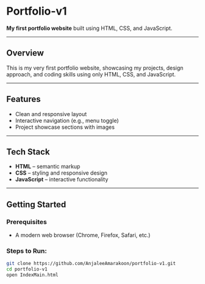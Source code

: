 # Portfolio-v1

**My first portfolio website** built using HTML, CSS, and JavaScript.

---

##  Overview

This is my very first portfolio website, showcasing my projects, design approach, and coding skills using only HTML, CSS, and JavaScript.

---


##  Features

- Clean and responsive layout  
- Interactive navigation (e.g., menu toggle)  
- Project showcase sections with images  


---

##  Tech Stack

- **HTML** – semantic markup  
- **CSS** – styling and responsive design  
- **JavaScript** – interactive functionality

---

##  Getting Started

### Prerequisites
- A modern web browser (Chrome, Firefox, Safari, etc.)

### Steps to Run:
```bash
git clone https://github.com/AnjaleeAmarakoon/portfolio-v1.git
cd portfolio-v1
open IndexMain.html
